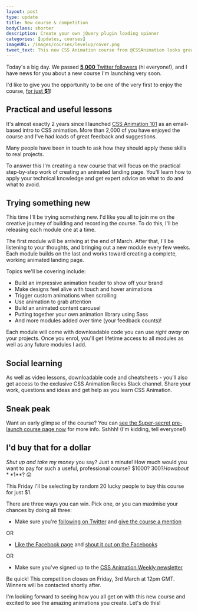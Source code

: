 ```yaml
---
layout: post
type: update
title: New course & competition
bodyClass: shorter
description: Create your own jQuery plugin loading spinner
categories: [updates, courses]
imageURL: /images/courses/levelup/cover.png
tweet_text: This new CSS Animation course from @CSSAnimation looks great https://cssanimation.rocks/images/courses/levelup/cover.png
---
```


Today's a big day. We passed [**5,000** Twitter followers](https://twitter.com/cssanimation) (hi everyone!), and I have news for you about a new course I'm launching very soon.

I'd like to give you the opportunity to be one of the very first to enjoy the course, [for just **$1**](#id-buy-that-for-a-dollar)!

## Practical and useful lessons

It's almost exactly 2 years since I launched [CSS Animation 101](https://cssanimation.rocks/courses/animation-101/) as an email-based intro to CSS animation. More than 2,000 of you have enjoyed the course and I've had loads of great feedback and suggestions.

Many people have been in touch to ask how they should apply these skills to real projects. 

To answer this I'm creating a new course that will focus on the practical step-by-step work of creating an animated landing page. You'll learn how to apply your technical knowledge and get expert advice on what to do and what to avoid.

## Trying something new

This time I'll be trying something new. I'd like you all to join me on the creative journey of building and recording the course. To do this, I'll be releasing each module one at a time.

The first module will be arriving at the end of March. After that, I'll be listening to your thoughts, and bringing out a new module every few weeks. Each module builds on the last and works toward creating a complete, working animated landing page.

Topics we'll be covering include:

* Build an impressive animation header to show off your brand
* Make designs feel alive with touch and hover animations
* Trigger custom animations when scrolling
* Use animation to grab attention
* Build an animated content carousel
* Putting together your own animation library using Sass
* And more modules added over time (your feedback counts)!

Each module will come with downloadable code you can use *right away* on your projects. Once you enrol, you'll get lifetime access to all modules as well as any future modules I add.

## Social learning

As well as video lessons, downloadable code and cheatsheets - you'll also get access to the exclusive CSS Animation Rocks Slack channel. Share your work, questions and ideas and get help as you learn CSS Animation.

## Sneak peak

Want an early glimpse of the course? You can [see the Super-secret pre-launch course page now](http://courses.cssanimation.rocks/p/level-up) for more info. Sshhh! (I'm kidding, tell everyone!)

## I'd buy that for a dollar

*Shut up and take my money* you say? Just a minute! How much would you want to pay for such a useful, professional course? $1000? $300? How about **$1**? 😲

This Friday I'll be selecting by random 20 lucky people to buy this course for just $1.

There are three ways you can win. Pick one, or you can maximise your chances by doing all three:

* Make sure you're [following on Twitter](https://twitter.com/cssanimation) and [give the course a mention](http://twitter.com/intent/tweet?url=http%3A%2F%2Fcourses.cssanimation.rocks%2Fp%2Flevel-up&text=This%20course%20looks%20amazing!%20Level%20up%20your%20CSS%20animation%20skills%20with%20%40CSSAnimation%20https%3A%2F%2Fcssanimation.rocks%2Fimages%2Fcourses%2Flevelup%2Fcover2.png)

OR

* [Like the Facebook page](https://www.facebook.com/cssanimation) and [shout it out on the Facebooks](https://www.facebook.com/dialog/feed?app_id=184683071273&link=http%3A%2F%2Fcourses.cssanimation.rocks%2Fp%2Flevel-up&picture=https%3A%2F%2Fcssanimation.rocks%2Fimages%2Fcourses%2Flevelup%2Fcover2.png&name=New%20CSS%20Animation%20Rocks%20course&caption=%20&description=Learn%20how%20to%20apply%20the%20theory%20of%20CSS%20animations%20in%20this%20video%20course%20from%20CSS%20Animation%20Rocks.&redirect_uri=http%3A%2F%2Fwww.facebook.com%2F)

OR 

* Make sure you've signed up to the [CSS Animation Weekly newsletter](https://weekly.cssanimation.rocks)

Be quick! This competition closes on Friday, 3rd March at 12pm GMT. Winners will be contacted shortly after.

I'm looking forward to seeing how you all get on with this new course and excited to see the amazing animations you create. Let's do this!

